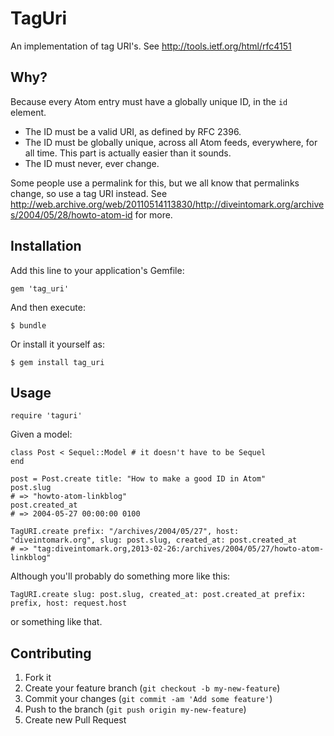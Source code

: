 # TagUri

An implementation of tag URI's.
See http://tools.ietf.org/html/rfc4151

## Why? ##

Because every Atom entry must have a globally unique ID, in the `id` element. 

* The ID must be a valid URI, as defined by RFC 2396.
* The ID must be globally unique, across all Atom feeds, everywhere, for all time. This part is actually easier than it sounds.
* The ID must never, ever change.

Some people use a permalink for this, but we all know that permalinks change, so use a tag URI instead. See http://web.archive.org/web/20110514113830/http://diveintomark.org/archives/2004/05/28/howto-atom-id for more.


## Installation

Add this line to your application's Gemfile:

    gem 'tag_uri'

And then execute:

    $ bundle

Or install it yourself as:

    $ gem install tag_uri

## Usage

    require 'taguri'

Given a model:

    class Post < Sequel::Model # it doesn't have to be Sequel
    end

    post = Post.create title: "How to make a good ID in Atom"
    post.slug
    # => "howto-atom-linkblog"
    post.created_at
    # => 2004-05-27 00:00:00 0100
    
    TagURI.create prefix: "/archives/2004/05/27", host: "diveintomark.org", slug: post.slug, created_at: post.created_at
    # => "tag:diveintomark.org,2013-02-26:/archives/2004/05/27/howto-atom-linkblog"

Although you'll probably do something more like this:

    TagURI.create slug: post.slug, created_at: post.created_at prefix: prefix, host: request.host

or something like that.


## Contributing

1. Fork it
2. Create your feature branch (`git checkout -b my-new-feature`)
3. Commit your changes (`git commit -am 'Add some feature'`)
4. Push to the branch (`git push origin my-new-feature`)
5. Create new Pull Request
